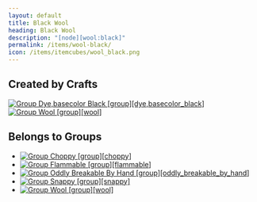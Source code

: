 ```yaml
---
layout: default
title: Black Wool
heading: Black Wool
description: "[node][wool:black]"
permalink: /items/wool-black/
icon: /items/itemcubes/wool_black.png
---
```



## Created by Crafts

<div class="craft">
    <div>
        <span><a href="{{site.baseurl}}/items/group-dye,basecolor-black/"><img src="{{site.baseurl}}/assets/img/items/group.png" data-toggle="tooltip" title="Group Dye,basecolor Black [group][dye,basecolor_black]"></a></span>
        <span><a href="{{site.baseurl}}/items/group-wool/"><img src="{{site.baseurl}}/assets/img/items/itemcubes/wool_black.png" data-toggle="tooltip" title="Group Wool [group][wool]"></a></span>
        <span></span>
    </div>
    <div>
        <span></span>
        <span></span>
        <span></span>
    </div>
    <div>
        <span></span>
        <span></span>
        <span></span>
    </div>
</div>


## Belongs to Groups

<ul class="list-items">
    <li><a href="{{site.baseurl}}/items/group-choppy/"><img src="{{site.baseurl}}/assets/img/items/itemcubes/default_tree.png" data-toggle="tooltip" title="Group Choppy [group][choppy]"></a></li>
    <li><a href="{{site.baseurl}}/items/group-flammable/"><img src="{{site.baseurl}}/assets/img/items/itemcubes/default_leaves.png" data-toggle="tooltip" title="Group Flammable [group][flammable]"></a></li>
    <li><a href="{{site.baseurl}}/items/group-oddly-breakable-by-hand/"><img src="{{site.baseurl}}/assets/img/items/itemcubes/default_leaves.png" data-toggle="tooltip" title="Group Oddly Breakable By Hand [group][oddly_breakable_by_hand]"></a></li>
    <li><a href="{{site.baseurl}}/items/group-snappy/"><img src="{{site.baseurl}}/assets/img/items/itemcubes/default_leaves.png" data-toggle="tooltip" title="Group Snappy [group][snappy]"></a></li>
    <li><a href="{{site.baseurl}}/items/group-wool/"><img src="{{site.baseurl}}/assets/img/items/itemcubes/wool_black.png" data-toggle="tooltip" title="Group Wool [group][wool]"></a></li>
</ul>
